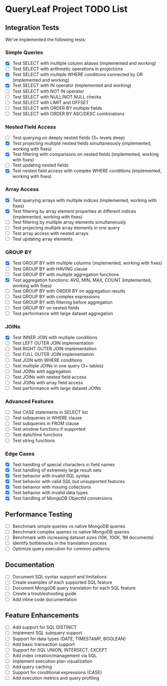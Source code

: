 # QueryLeaf Project TODO List

## Integration Tests 
We've implemented the following tests:

### Simple Queries
- [x] Test SELECT with multiple column aliases (implemented and working)
- [ ] Test SELECT with arithmetic operations in projections
- [x] Test SELECT with multiple WHERE conditions connected by OR (implemented and working)
- [x] Test SELECT with IN operator (implemented and working)
- [ ] Test SELECT with NOT IN operator
- [ ] Test SELECT with NULL/NOT NULL checks
- [ ] Test SELECT with LIMIT and OFFSET
- [ ] Test SELECT with ORDER BY multiple fields
- [ ] Test SELECT with ORDER BY ASC/DESC combinations

### Nested Field Access
- [ ] Test querying on deeply nested fields (3+ levels deep)
- [x] Test projecting multiple nested fields simultaneously (implemented, working with fixes)
- [x] Test filtering with comparisons on nested fields (implemented, working with fixes)
- [ ] Test updating nested fields
- [x] Test nested field access with complex WHERE conditions (implemented, working with fixes)

### Array Access
- [x] Test querying arrays with multiple indices (implemented, working with fixes)
- [x] Test filtering by array element properties at different indices (implemented, working with fixes)
- [ ] Test filtering by multiple array elements simultaneously
- [ ] Test projecting multiple array elements in one query
- [ ] Test array access with nested arrays
- [ ] Test updating array elements

### GROUP BY
- [x] Test GROUP BY with multiple columns (implemented, working with fixes)
- [ ] Test GROUP BY with HAVING clause
- [ ] Test GROUP BY with multiple aggregation functions
- [x] Test aggregation functions: AVG, MIN, MAX, COUNT (implemented, working with fixes)
- [ ] Test GROUP BY with ORDER BY on aggregation results
- [ ] Test GROUP BY with complex expressions
- [ ] Test GROUP BY with filtering before aggregation
- [ ] Test GROUP BY on nested fields
- [ ] Test performance with large dataset aggregation

### JOINs
- [x] Test INNER JOIN with multiple conditions
- [ ] Test LEFT OUTER JOIN implementation
- [ ] Test RIGHT OUTER JOIN implementation
- [ ] Test FULL OUTER JOIN implementation
- [ ] Test JOIN with WHERE conditions
- [ ] Test multiple JOINs in one query (3+ tables)
- [ ] Test JOINs with aggregation
- [ ] Test JOINs with nested field access
- [ ] Test JOINs with array field access
- [ ] Test performance with large dataset JOINs

### Advanced Features
- [ ] Test CASE statements in SELECT list
- [ ] Test subqueries in WHERE clause
- [ ] Test subqueries in FROM clause
- [ ] Test window functions if supported
- [ ] Test date/time functions
- [ ] Test string functions

### Edge Cases
- [x] Test handling of special characters in field names
- [x] Test handling of extremely large result sets
- [x] Test behavior with invalid SQL syntax
- [x] Test behavior with valid SQL but unsupported features
- [x] Test behavior with missing collections
- [x] Test behavior with invalid data types
- [x] Test handling of MongoDB ObjectId conversions

## Performance Testing
- [ ] Benchmark simple queries vs native MongoDB queries
- [ ] Benchmark complex queries vs native MongoDB queries
- [ ] Benchmark with increasing dataset sizes (10K, 100K, 1M documents)
- [ ] Identify bottlenecks in the translation process
- [ ] Optimize query execution for common patterns

## Documentation
- [ ] Document SQL syntax support and limitations
- [ ] Create examples of each supported SQL feature
- [ ] Document MongoDB query translation for each SQL feature
- [ ] Create a troubleshooting guide
- [ ] Add inline code documentation

## Feature Enhancements
- [ ] Add support for SQL DISTINCT
- [ ] Implement SQL subquery support
- [ ] Support for data types (DATE, TIMESTAMP, BOOLEAN)
- [ ] Add basic transaction support
- [ ] Support for SQL UNION, INTERSECT, EXCEPT
- [ ] Add index creation/management via SQL
- [ ] Implement execution plan visualization
- [ ] Add query caching
- [ ] Support for conditional expressions (CASE)
- [ ] Add execution metrics and query profiling